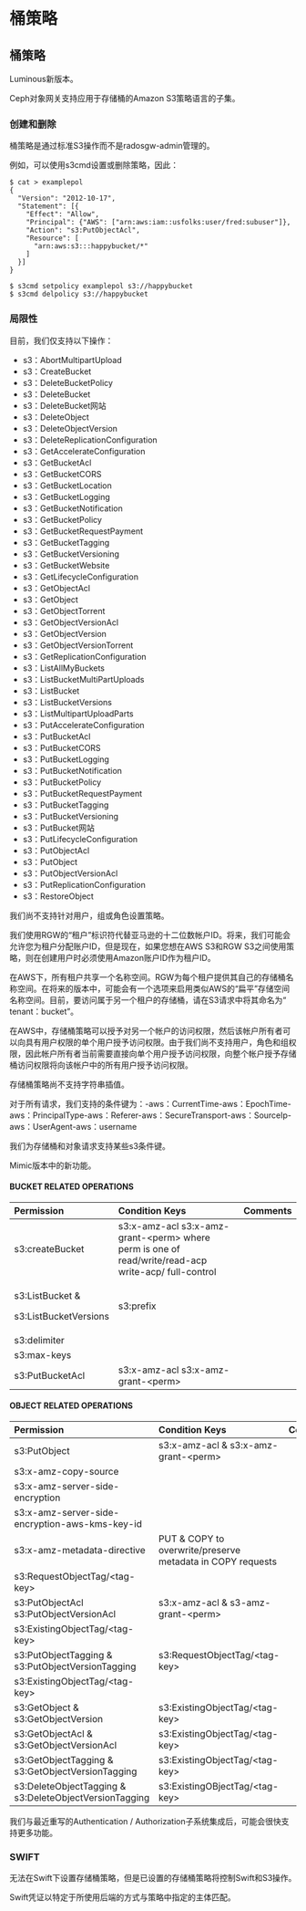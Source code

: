 # 桶策略

## 桶策略

Luminous新版本。

Ceph对象网关支持应用于存储桶的Amazon S3策略语言的子集。

### 创建和删除

桶策略是通过标准S3操作而不是radosgw-admin管理的。

例如，可以使用s3cmd设置或删除策略，因此：

```text
$ cat > examplepol
{
  "Version": "2012-10-17",
  "Statement": [{
    "Effect": "Allow",
    "Principal": {"AWS": ["arn:aws:iam::usfolks:user/fred:subuser"]},
    "Action": "s3:PutObjectAcl",
    "Resource": [
      "arn:aws:s3:::happybucket/*"
    ]
  }]
}

$ s3cmd setpolicy examplepol s3://happybucket
$ s3cmd delpolicy s3://happybucket
```

### 局限性

目前，我们仅支持以下操作：

* s3：AbortMultipartUpload
* s3：CreateBucket
* s3：DeleteBucketPolicy
* s3：DeleteBucket
* s3：DeleteBucket网站
* s3：DeleteObject
* s3：DeleteObjectVersion
* s3：DeleteReplicationConfiguration
* s3：GetAccelerateConfiguration
* s3：GetBucketAcl
* s3：GetBucketCORS
* s3：GetBucketLocation
* s3：GetBucketLogging
* s3：GetBucketNotification
* s3：GetBucketPolicy
* s3：GetBucketRequestPayment
* s3：GetBucketTagging
* s3：GetBucketVersioning
* s3：GetBucketWebsite
* s3：GetLifecycleConfiguration
* s3：GetObjectAcl
* s3：GetObject
* s3：GetObjectTorrent
* s3：GetObjectVersionAcl
* s3：GetObjectVersion
* s3：GetObjectVersionTorrent
* s3：GetReplicationConfiguration
* s3：ListAllMyBuckets
* s3：ListBucketMultiPartUploads
* s3：ListBucket
* s3：ListBucketVersions
* s3：ListMultipartUploadParts
* s3：PutAccelerateConfiguration
* s3：PutBucketAcl
* s3：PutBucketCORS
* s3：PutBucketLogging
* s3：PutBucketNotification
* s3：PutBucketPolicy
* s3：PutBucketRequestPayment
* s3：PutBucketTagging
* s3：PutBucketVersioning
* s3：PutBucket网站
* s3：PutLifecycleConfiguration
* s3：PutObjectAcl
* s3：PutObject
* s3：PutObjectVersionAcl
* s3：PutReplicationConfiguration
* s3：RestoreObject

我们尚不支持针对用户，组或角色设置策略。

我们使用RGW的“租户”标识符代替亚马逊的十二位数帐户ID。将来，我们可能会允许您为租户分配账户ID，但是现在，如果您想在AWS S3和RGW S3之间使用策略，则在创建用户时必须使用Amazon账户ID作为租户ID。

在AWS下，所有租户共享一个名称空间。RGW为每个租户提供其自己的存储桶名称空间。在将来的版本中，可能会有一个选项来启用类似AWS的“扁平”存储空间名称空间。目前，要访问属于另一个租户的存储桶，请在S3请求中将其命名为“ tenant：bucket”。

在AWS中，存储桶策略可以授予对另一个帐户的访问权限，然后该帐户所有者可以向具有用户权限的单个用户授予访问权限。由于我们尚不支持用户，角色和组权限，因此帐户所有者当前需要直接向单个用户授予访问权限，向整个帐户授予存储桶访问权限将向该帐户中的所有用户授予访问权限。

存储桶策略尚不支持字符串插值。

对于所有请求，我们支持的条件键为：-aws：CurrentTime-aws：EpochTime-aws：PrincipalType-aws：Referer-aws：SecureTransport-aws：SourceIp-aws：UserAgent-aws：username

我们为存储桶和对象请求支持某些s3条件键。

Mimic版本中的新功能。

#### BUCKET RELATED OPERATIONS

<table>
  <thead>
    <tr>
      <th style="text-align:left">Permission</th>
      <th style="text-align:left">Condition Keys</th>
      <th style="text-align:left">Comments</th>
    </tr>
  </thead>
  <tbody>
    <tr>
      <td style="text-align:left">s3:createBucket</td>
      <td style="text-align:left">s3:x-amz-acl s3:x-amz-grant-&lt;perm&gt; where perm is one of read/write/read-acp
        write-acp/ full-control</td>
      <td style="text-align:left"></td>
    </tr>
    <tr>
      <td style="text-align:left">
        <p>s3:ListBucket &amp;</p>
        <p>s3:ListBucketVersions</p>
      </td>
      <td style="text-align:left">s3:prefix</td>
      <td style="text-align:left"></td>
    </tr>
    <tr>
      <td style="text-align:left">s3:delimiter</td>
      <td style="text-align:left"></td>
      <td style="text-align:left"></td>
    </tr>
    <tr>
      <td style="text-align:left">s3:max-keys</td>
      <td style="text-align:left"></td>
      <td style="text-align:left"></td>
    </tr>
    <tr>
      <td style="text-align:left">s3:PutBucketAcl</td>
      <td style="text-align:left">s3:x-amz-acl s3:x-amz-grant-&lt;perm&gt;</td>
      <td style="text-align:left"></td>
    </tr>
  </tbody>
</table>

#### OBJECT RELATED OPERATIONS

| Permission | Condition Keys | Comments |
| :--- | :--- | :--- |
| s3:PutObject | s3:x-amz-acl & s3:x-amz-grant-&lt;perm&gt; |  |
| s3:x-amz-copy-source |  |  |
| s3:x-amz-server-side-encryption |  |  |
| s3:x-amz-server-side-encryption-aws-kms-key-id |  |  |
| s3:x-amz-metadata-directive | PUT & COPY to overwrite/preserve metadata in COPY requests |  |
| s3:RequestObjectTag/&lt;tag-key&gt; |  |  |
| s3:PutObjectAcl s3:PutObjectVersionAcl | s3:x-amz-acl & s3-amz-grant-&lt;perm&gt; |  |
| s3:ExistingObjectTag/&lt;tag-key&gt; |  |  |
| s3:PutObjectTagging & s3:PutObjectVersionTagging | s3:RequestObjectTag/&lt;tag-key&gt; |  |
| s3:ExistingObjectTag/&lt;tag-key&gt; |  |  |
| s3:GetObject & s3:GetObjectVersion | s3:ExistingObjectTag/&lt;tag-key&gt; |  |
| s3:GetObjectAcl & s3:GetObjectVersionAcl | s3:ExistingObjectTag/&lt;tag-key&gt; |  |
| s3:GetObjectTagging & s3:GetObjectVersionTagging | s3:ExistingObjectTag/&lt;tag-key&gt; |  |
| s3:DeleteObjectTagging & s3:DeleteObjectVersionTagging | s3:ExistingOBjectTag/&lt;tag-key&gt; |  |

我们与最近重写的Authentication / Authorization子系统集成后，可能会很快支持更多功能。

### SWIFT

无法在Swift下设置存储桶策略，但是已设置的存储桶策略将控制Swift和S3操作。

Swift凭证以特定于所使用后端的方式与策略中指定的主体匹配。


